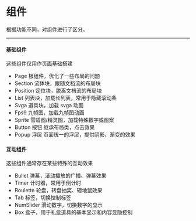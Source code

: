 # 组件

根据功能不同，对组件进行了区分。

---

#### 基础组件

这些组件仅用作页面基础搭建

- Page 根组件，优化了一些布局的问题
- Section 流体块，跟随文档流的布局块
- Position 定位块，脱离文档流的布局块
- List 列表块，加载长列表，常用于隐藏滚动条
- Svga 道具块，加载 svga 动画
- Fps9 九帧图，加载九帧图动画
- Sprite 雪碧图/精灵图，加载特殊数字或图案
- Button 按钮 继承布局类，点击效果
- Popup 浮层 页面统一的浮层，提供阴影、渐变的效果

#### 互动组件

这些组件通常存在某些特殊的互动效果

- Bullet 弹幕，滚动播放的广播、弹幕效果
- Timer 计时器，常用于倒计时
- Roulette 轮盘，转盘抽奖、砸地鼠效果
- Tab 标签，切换控制标签
- NumSlider 滑动数字，切换数字的显示
- Box 盒子，用于礼盒道具的基本显示和内容显隐控制

